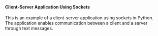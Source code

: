 #### Client-Server Application Using Sockets
This is an example of a client-server application using sockets in Python. The application enables communication between a client and a server through text messages.
